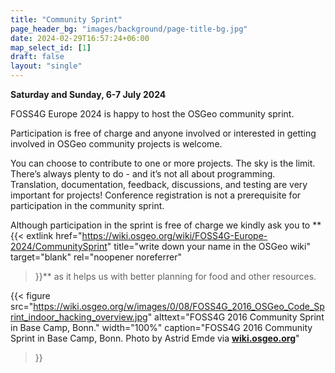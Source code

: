 ```yaml
---
title: "Community Sprint"
page_header_bg: "images/background/page-title-bg.jpg"
date: 2024-02-29T16:57:24+06:00
map_select_id: [1]
draft: false
layout: "single"
---
```

**Saturday and Sunday, 6-7 July 2024**

FOSS4G Europe 2024 is happy to host the OSGeo community sprint.

Participation is free of charge and anyone involved or interested in getting
involved in OSGeo community projects is welcome.

You can choose to contribute to one or more projects. The sky is the limit.
There’s always plenty to do - and it’s not all about programming. Translation,
documentation, feedback, discussions, and testing are very important for
projects! Conference registration is not a prerequisite for participation in
the community sprint.

Although participation in the sprint is free of charge we kindly ask you to
**{{<
    extlink href="https://wiki.osgeo.org/wiki/FOSS4G-Europe-2024/CommunitySprint"
    title="write down your name in the OSGeo wiki"
    target="blank"
    rel="noopener noreferrer"
>}}**
as it helps us with better planning for food and other resources.


{{< figure
    src="https://wiki.osgeo.org/w/images/0/08/FOSS4G_2016_OSGeo_Code_Sprint_indoor_hacking_overview.jpg"
    alttext="FOSS4G 2016 Community Sprint in Base Camp, Bonn."
    width="100%"
    caption="FOSS4G 2016 Community Sprint in Base Camp, Bonn. Photo by Astrid Emde via [**wiki.osgeo.org**](https://wiki.osgeo.org/wiki/FOSS4G_2016_Code_Sprint)"
>}}  
